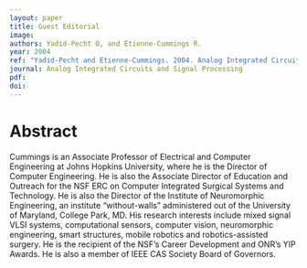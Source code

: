 ```yaml
---
layout: paper
title: Guest Editorial
image:
authors: Yadid-Pecht O, and Etienne-Cummings R.
year: 2004
ref: "Yadid-Pecht and Etienne-Cummings. 2004. Analog Integrated Circuits and Signal Processing vol. 39, no. 3: 223-224."
journal: Analog Integrated Circuits and Signal Processing
pdf: 
doi: 
---
```


# Abstract
Cummings is an Associate Professor of Electrical and Computer Engineering at Johns Hopkins University, where he is the Director of Computer Engineering. He is also the Associate Director of Education and Outreach for the NSF ERC on Computer Integrated Surgical Systems and Technology. He is also the Director of the Institute of Neuromorphic Engineering, an institute “without-walls” administered out of the University of Maryland, College Park, MD. His research interests include mixed signal VLSI systems, computational sensors, computer vision, neuromorphic engineering, smart structures, mobile robotics and robotics-assisted surgery. He is the recipient of the NSF’s Career Development and ONR’s YIP Awards. He is also a member of IEEE CAS Society Board of Governors.

